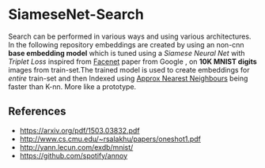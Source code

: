 # SiameseNet-Search
Search can be performed in various ways and using various architectures. In the following repository embeddings are created by using  an non-cnn **base embedding model** which is tuned using a *Siamese Neural Net*  with *Triplet Loss* inspired from [Facenet](https://arxiv.org/pdf/1503.03832.pdf) paper from Google , on **10K MNIST digits** images from train-set.The trained model is used to create embeddings for *entire* train-set and then Indexed using [Approx Nearest Neighbours](https://github.com/spotify/annoy) being faster than K-nn.
More like a prototype.
## References
- https://arxiv.org/pdf/1503.03832.pdf
- http://www.cs.cmu.edu/~rsalakhu/papers/oneshot1.pdf
- http://yann.lecun.com/exdb/mnist/
- https://github.com/spotify/annoy
